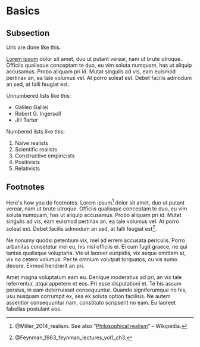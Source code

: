 Basics
===============================================================================

Subsection
-------------------------------------------------------------------------------

Urls are done like this.

[Lorem ipsum](https://en.wikipedia.org/wiki/Lorem_ipsum)
dolor sit amet, duo ut putant verear, nam ut brute utroque.
Officiis qualisque conceptam te duo, eu vim soluta numquam, has ut aliquip
accusamus. Probo aliquam pri id. Mutat singulis ad vis, eam euismod pertinax
an, ea tale volumus vel. At porro soleat est. Debet facilis admodum an sed,
at falli feugiat est.

Unnumbered lists like this:

-   Galileo Galilei
-   Robert G. Ingersoll
-   Jill Tarter

Numbered lists like this:

1.  Na&iuml;ve realists
1.  Scientific realists
1.  Constructive empiricists
1.  Positivists
1.  Relativists


Footnotes
-------------------------------------------------------------------------------

Here's how you do footnotes. Lorem ipsum[^Realism]
dolor sit amet, duo ut putant verear, nam ut brute utroque.
Officiis qualisque conceptam te duo, eu vim soluta numquam, has ut aliquip
accusamus. Probo aliquam pri id. Mutat singulis ad vis, eam euismod pertinax
an, ea tale volumus vel. At porro soleat est. Debet facilis admodum an sed,
at falli feugiat est[^Feynman].

[^Realism]: @Miller_2014_realism\. See also "[Philosophical realism](https://en.wikipedia.org/wiki/Philosophical_realism)" - Wikipedia.
[^Feynman]: @Feynman_1963_feynman_lectures_vol1_ch3\.

Ne nonumy quodsi petentium vix, mel ad errem accusata periculis. Porro
urbanitas consetetur mei eu, his nisl officiis ei. Ei cum fugit graece,
ne qui tantas qualisque voluptaria. Vis ut laoreet euripidis, vix aeque
omittam at, vix no cetero volumus. Per te omnium volutpat torquatos, cu vis
sumo decore. Eirmod hendrerit an pri.


Amet magna voluptatum eam eu. Denique moderatius ad pri, an vix tale
referrentur, atqui appetere et eos. Pri esse disputationi et. Te his
assum persius, in eam deterruisset consequuntur. Quando signiferumque no
his, usu nusquam corrumpit ex, sea ex soluta option facilisis. Ne autem
assentior consequuntur nam, constituto scripserit no eam. Eu laoreet
fabellas postulant eos.


